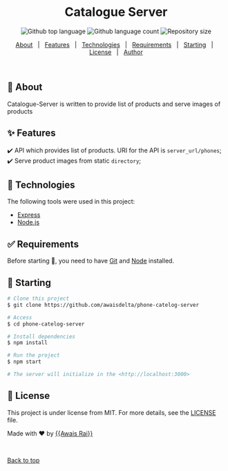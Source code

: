 <div align="center" id="top"> 
</div>

<h1 align="center">Catalogue Server</h1>

<p align="center">
  <img alt="Github top language" src="https://img.shields.io/github/languages/top/awaisdelta/phone-catelog-server?color=56BEB8">

  <img alt="Github language count" src="https://img.shields.io/github/languages/count/awaisdelta/phone-catelog-server?color=56BEB8">

  <img alt="Repository size" src="https://img.shields.io/github/repo-size/awaisdelta/phone-catelog-server?color=56BEB8">


  <!-- <img alt="Github issues" src="https://img.shields.io/github/issues/awaisdelta/phone-catelog-server?color=56BEB8" /> -->

  <!-- <img alt="Github forks" src="https://img.shields.io/github/forks/awaisdelta/phone-catelog-server?color=56BEB8" /> -->

  <!-- <img alt="Github stars" src="https://img.shields.io/github/stars/awaisdelta/phone-catelog-server?color=56BEB8" /> -->
</p>

<!-- Status -->

<!-- <h4 align="center"> 
	🚧  Catalogue Server 🚀 Under construction...  🚧
</h4> 

<hr> -->

<p align="center">
  <a href="#dart-about">About</a> &#xa0; | &#xa0; 
  <a href="#sparkles-features">Features</a> &#xa0; | &#xa0;
  <a href="#rocket-technologies">Technologies</a> &#xa0; | &#xa0;
  <a href="#white_check_mark-requirements">Requirements</a> &#xa0; | &#xa0;
  <a href="#checkered_flag-starting">Starting</a> &#xa0; | &#xa0;
  <a href="#memo-license">License</a> &#xa0; | &#xa0;
  <a href="https://github.com/awaisdelta" target="_blank">Author</a>
</p>

<br>

## :dart: About ##

Catalogue-Server is written to provide list of products and serve images of products

## :sparkles: Features ##

:heavy_check_mark: API which provides list of products. URI for the API is `server_url/phones`;\
:heavy_check_mark: Serve product images from static `directory`;

## :rocket: Technologies ##

The following tools were used in this project:

- [Express](https://expressjs.com/)
- [Node.js](https://nodejs.org/en/)

## :white_check_mark: Requirements ##

Before starting :checkered_flag:, you need to have [Git](https://git-scm.com) and [Node](https://nodejs.org/en/) installed.

## :checkered_flag: Starting ##

```bash
# Clone this project
$ git clone https://github.com/awaisdelta/phone-catelog-server

# Access
$ cd phone-catelog-server

# Install dependencies
$ npm install

# Run the project
$ npm start

# The server will initialize in the <http://localhost:3000>
```

## :memo: License ##

This project is under license from MIT. For more details, see the [LICENSE](LICENSE.md) file.


Made with :heart: by <a href="https://github.com/AwaisRai" target="_blank">{{Awais Rai}}</a>

&#xa0;

<a href="#top">Back to top</a>
